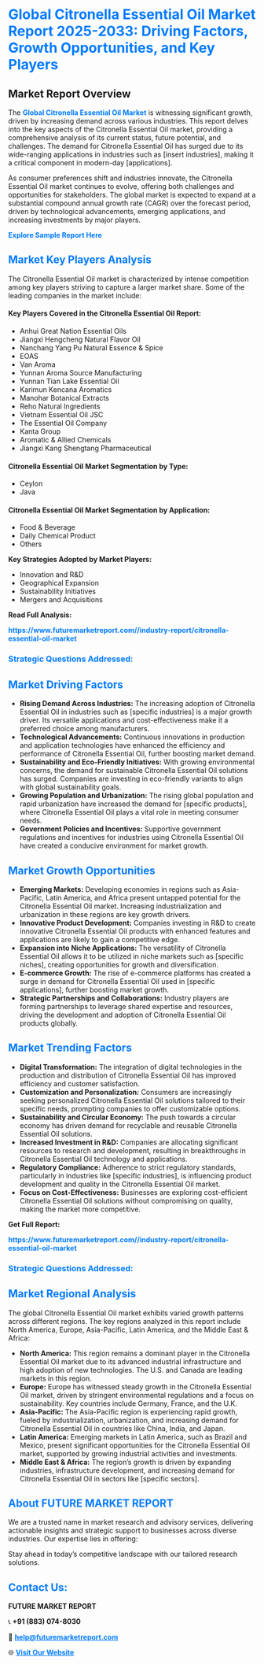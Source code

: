 <h1 style="color: #007BFF;">Global Citronella Essential Oil Market Report 2025-2033: Driving Factors, Growth Opportunities, and Key Players</h1>

<section id="overview">
<h2>Market Report Overview</h2>
<p>The <a href="https://www.futuremarketreport.com//industry-report/citronella-essential-oil-market" style="color: #007BFF; text-decoration: none;"><strong>Global Citronella Essential Oil Market</strong></a> is witnessing significant growth, driven by increasing demand across various industries. This report delves into the key aspects of the Citronella Essential Oil market, providing a comprehensive analysis of its current status, future potential, and challenges. The demand for Citronella Essential Oil has surged due to its wide-ranging applications in industries such as [insert industries], making it a critical component in modern-day [applications].</p>
<p>As consumer preferences shift and industries innovate, the Citronella Essential Oil market continues to evolve, offering both challenges and opportunities for stakeholders. The global market is expected to expand at a substantial compound annual growth rate (CAGR) over the forecast period, driven by technological advancements, emerging applications, and increasing investments by major players.</p>
</section>

<section id="overview">
<p><a href="https://www.futuremarketreport.com//request-sample/reportId=61859" style="color: #007BFF; text-decoration: none;"><strong>Explore Sample Report Here</strong></a></p>
</section>

<section id="key-players">
<h2 style="color: #007BFF;">Market Key Players Analysis</h2>
<p>The Citronella Essential Oil market is characterized by intense competition among key players striving to capture a larger market share. Some of the leading companies in the market include:</p>
<h4>Key Players Covered in the Citronella Essential Oil Report:</h4>
<ul><li>Anhui Great Nation Essential Oils</li><li>Jiangxi Hengcheng Natural Flavor Oil</li><li>Nanchang Yang Pu Natural Essence &amp; Spice</li><li>EOAS</li><li>Van Aroma</li><li>Yunnan Aroma Source Manufacturing</li><li>Yunnan Tian Lake Essential Oil</li><li>Karimun Kencana Aromatics</li><li>Manohar Botanical Extracts</li><li>Reho Natural Ingredients</li><li>Vietnam Essential Oil JSC</li><li>The Essential Oil Company</li><li>Kanta Group</li><li>Aromatic &amp; Allied Chemicals</li><li>Jiangxi Kang Shengtang Pharmaceutical</li></ul>
<h4>Citronella Essential Oil Market Segmentation by Type:</h4>
<ul><li>Ceylon</li><li>Java</li></ul>

<h4>Citronella Essential Oil Market Segmentation by Application:</h4>
<ul><li>Food &amp; Beverage</li><li>Daily Chemical Product</li><li>Others</li></ul>
<p><strong>Key Strategies Adopted by Market Players:</strong></p>
<ul>
<li>Innovation and R&D</li>
<li>Geographical Expansion</li>
<li>Sustainability Initiatives</li>
<li>Mergers and Acquisitions</li>
</ul>
</section>

<section>
<p><strong>Read Full Analysis: </strong></p><a href="https://www.futuremarketreport.com//industry-report/citronella-essential-oil-market" style="color: #007BFF; text-decoration: none;"><strong>https://www.futuremarketreport.com//industry-report/citronella-essential-oil-market</strong></a>
<h3 style="color: #007BFF;">Strategic Questions Addressed:</h3>
</section>

<section id="driving-factors">
<h2 style="color: #007BFF;">Market Driving Factors</h2>
<ul>
<li><strong>Rising Demand Across Industries:</strong> The increasing adoption of Citronella Essential Oil in industries such as [specific industries] is a major growth driver. Its versatile applications and cost-effectiveness make it a preferred choice among manufacturers.</li>
<li><strong>Technological Advancements:</strong> Continuous innovations in production and application technologies have enhanced the efficiency and performance of Citronella Essential Oil, further boosting market demand.</li>
<li><strong>Sustainability and Eco-Friendly Initiatives:</strong> With growing environmental concerns, the demand for sustainable Citronella Essential Oil solutions has surged. Companies are investing in eco-friendly variants to align with global sustainability goals.</li>
<li><strong>Growing Population and Urbanization:</strong> The rising global population and rapid urbanization have increased the demand for [specific products], where Citronella Essential Oil plays a vital role in meeting consumer needs.</li>
<li><strong>Government Policies and Incentives:</strong> Supportive government regulations and incentives for industries using Citronella Essential Oil have created a conducive environment for market growth.</li>
</ul>
</section>

<section id="growth-opportunities">
<h2 style="color: #007BFF;">Market Growth Opportunities</h2>
<ul>
<li><strong>Emerging Markets:</strong> Developing economies in regions such as Asia-Pacific, Latin America, and Africa present untapped potential for the Citronella Essential Oil market. Increasing industrialization and urbanization in these regions are key growth drivers.</li>
<li><strong>Innovative Product Development:</strong> Companies investing in R&D to create innovative Citronella Essential Oil products with enhanced features and applications are likely to gain a competitive edge.</li>
<li><strong>Expansion into Niche Applications:</strong> The versatility of Citronella Essential Oil allows it to be utilized in niche markets such as [specific niches], creating opportunities for growth and diversification.</li>
<li><strong>E-commerce Growth:</strong> The rise of e-commerce platforms has created a surge in demand for Citronella Essential Oil used in [specific applications], further boosting market growth.</li>
<li><strong>Strategic Partnerships and Collaborations:</strong> Industry players are forming partnerships to leverage shared expertise and resources, driving the development and adoption of Citronella Essential Oil products globally.</li>
</ul>
</section>

<section id="trending-factors">
<h2 style="color: #007BFF;">Market Trending Factors</h2>
<ul>
<li><strong>Digital Transformation:</strong> The integration of digital technologies in the production and distribution of Citronella Essential Oil has improved efficiency and customer satisfaction.</li>
<li><strong>Customization and Personalization:</strong> Consumers are increasingly seeking personalized Citronella Essential Oil solutions tailored to their specific needs, prompting companies to offer customizable options.</li>
<li><strong>Sustainability and Circular Economy:</strong> The push towards a circular economy has driven demand for recyclable and reusable Citronella Essential Oil solutions.</li>
<li><strong>Increased Investment in R&D:</strong> Companies are allocating significant resources to research and development, resulting in breakthroughs in Citronella Essential Oil technology and applications.</li>
<li><strong>Regulatory Compliance:</strong> Adherence to strict regulatory standards, particularly in industries like [specific industries], is influencing product development and quality in the Citronella Essential Oil market.</li>
<li><strong>Focus on Cost-Effectiveness:</strong> Businesses are exploring cost-efficient Citronella Essential Oil solutions without compromising on quality, making the market more competitive.</li>
</ul>
</section>

<section>
<p><strong>Get Full Report: </strong></p><a href="https://www.futuremarketreport.com//industry-report/citronella-essential-oil-market" style="color: #007BFF; text-decoration: none;"><strong>https://www.futuremarketreport.com//industry-report/citronella-essential-oil-market</strong></a>
<h3 style="color: #007BFF;">Strategic Questions Addressed:</h3>
</section>


<section id="regional-analysis">
<h2 style="color: #007BFF;">Market Regional Analysis</h2>
<p>The global Citronella Essential Oil market exhibits varied growth patterns across different regions. The key regions analyzed in this report include North America, Europe, Asia-Pacific, Latin America, and the Middle East & Africa:</p>
<ul>
<li><strong>North America:</strong> This region remains a dominant player in the Citronella Essential Oil market due to its advanced industrial infrastructure and high adoption of new technologies. The U.S. and Canada are leading markets in this region.</li>
<li><strong>Europe:</strong> Europe has witnessed steady growth in the Citronella Essential Oil market, driven by stringent environmental regulations and a focus on sustainability. Key countries include Germany, France, and the U.K.</li>
<li><strong>Asia-Pacific:</strong> The Asia-Pacific region is experiencing rapid growth, fueled by industrialization, urbanization, and increasing demand for Citronella Essential Oil in countries like China, India, and Japan.</li>
<li><strong>Latin America:</strong> Emerging markets in Latin America, such as Brazil and Mexico, present significant opportunities for the Citronella Essential Oil market, supported by growing industrial activities and investments.</li>
<li><strong>Middle East & Africa:</strong> The region’s growth is driven by expanding industries, infrastructure development, and increasing demand for Citronella Essential Oil in sectors like [specific sectors].</li>
</ul>
</section>

<footer>
<h2 style="color: #007BFF;">About FUTURE MARKET REPORT</h2>
<p>We are a trusted name in market research and advisory services, delivering actionable insights and strategic support to businesses across diverse industries. Our expertise lies in offering:</p>

<p>Stay ahead in today’s competitive landscape with our tailored research solutions.</p>

<h2 style="color: #007BFF;">Contact Us:</h2>
<p><strong>FUTURE MARKET REPORT</strong></p>
<p>📞 <strong>+91 (883) 074-8030</strong></p>
<p>📧 <strong><a href="mailto:help@futuremarketreport.com" style="color: #007BFF;">help@futuremarketreport.com</a></strong></p>
<p>🌐 <strong><a href="https://www.futuremarketreport.com/" style="color: #007BFF;">Visit Our Website</a></strong></p>
</footer>